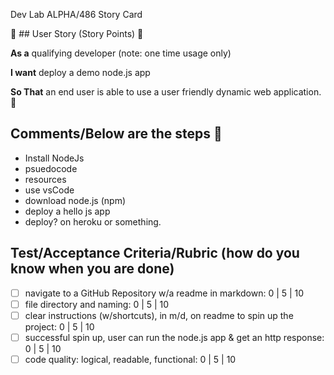 Dev Lab ALPHA/486 Story Card 

🚀 ## User Story (Story Points) 🚀 

**As a** qualifying developer (note: one time usage only)  

**I want** deploy a demo node.js app

**So That** an end user is able to use a user friendly dynamic web application. 👶

## Comments/Below are the steps 🥇
- Install NodeJs 
- psuedocode
- resources 
- use vsCode
- download node.js (npm)
- deploy a hello js app
- deploy? on heroku or something. 


## Test/Acceptance Criteria/Rubric (how do you know when you are done) 

- [ ] navigate to a GitHub Repository w/a readme in markdown: 0 | 5 | 10
- [ ] file directory and naming: 0 | 5 | 10 
- [ ] clear instructions (w/shortcuts), in m/d, on readme to spin up the project: 0 | 5 | 10 
- [ ] successful spin up, user can run the node.js app & get an http response: 0 | 5 | 10 
- [ ] code quality: logical, readable, functional: 0 | 5 | 10 
